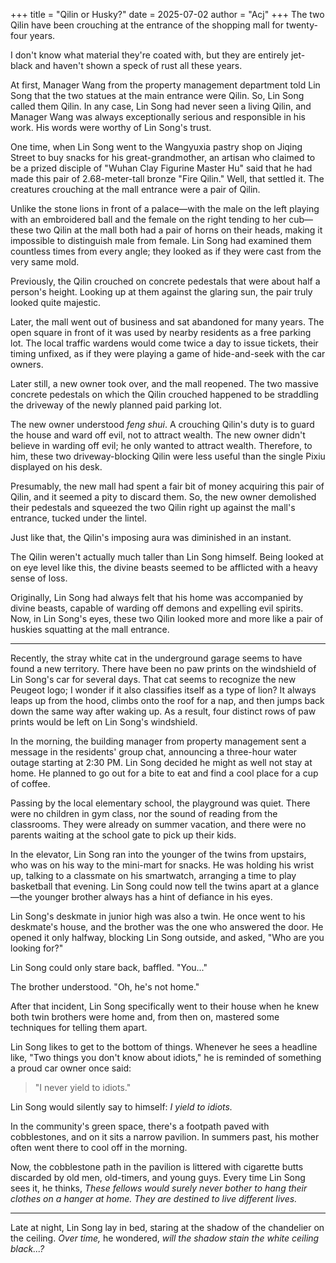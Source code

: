 +++
title = "Qilin or Husky?"
date = 2025-07-02
author = "Acj"
+++
The two Qilin have been crouching at the entrance of the shopping mall for twenty-four years.

I don't know what material they're coated with, but they are entirely jet-black and haven't shown a speck of rust all these years.

At first, Manager Wang from the property management department told Lin Song that the two statues at the main entrance were Qilin. So, Lin Song called them Qilin. In any case, Lin Song had never seen a living Qilin, and Manager Wang was always exceptionally serious and responsible in his work. His words were worthy of Lin Song's trust.

One time, when Lin Song went to the Wangyuxia pastry shop on Jiqing Street to buy snacks for his great-grandmother, an artisan who claimed to be a prized disciple of "Wuhan Clay Figurine Master Hu" said that he had made this pair of 2.68-meter-tall bronze "Fire Qilin." Well, that settled it. The creatures crouching at the mall entrance were a pair of Qilin.

Unlike the stone lions in front of a palace—with the male on the left playing with an embroidered ball and the female on the right tending to her cub—these two Qilin at the mall both had a pair of horns on their heads, making it impossible to distinguish male from female. Lin Song had examined them countless times from every angle; they looked as if they were cast from the very same mold.

Previously, the Qilin crouched on concrete pedestals that were about half a person's height. Looking up at them against the glaring sun, the pair truly looked quite majestic.

Later, the mall went out of business and sat abandoned for many years. The open square in front of it was used by nearby residents as a free parking lot. The local traffic wardens would come twice a day to issue tickets, their timing unfixed, as if they were playing a game of hide-and-seek with the car owners.

Later still, a new owner took over, and the mall reopened. The two massive concrete pedestals on which the Qilin crouched happened to be straddling the driveway of the newly planned paid parking lot.

The new owner understood *feng shui*. A crouching Qilin's duty is to guard the house and ward off evil, not to attract wealth. The new owner didn't believe in warding off evil; he only wanted to attract wealth. Therefore, to him, these two driveway-blocking Qilin were less useful than the single Pixiu displayed on his desk.

Presumably, the new mall had spent a fair bit of money acquiring this pair of Qilin, and it seemed a pity to discard them. So, the new owner demolished their pedestals and squeezed the two Qilin right up against the mall's entrance, tucked under the lintel.

Just like that, the Qilin's imposing aura was diminished in an instant.

The Qilin weren't actually much taller than Lin Song himself. Being looked at on eye level like this, the divine beasts seemed to be afflicted with a heavy sense of loss.

Originally, Lin Song had always felt that his home was accompanied by divine beasts, capable of warding off demons and expelling evil spirits. Now, in Lin Song's eyes, these two Qilin looked more and more like a pair of huskies squatting at the mall entrance.

***

Recently, the stray white cat in the underground garage seems to have found a new territory. There have been no paw prints on the windshield of Lin Song's car for several days. That cat seems to recognize the new Peugeot logo; I wonder if it also classifies itself as a type of lion? It always leaps up from the hood, climbs onto the roof for a nap, and then jumps back down the same way after waking up. As a result, four distinct rows of paw prints would be left on Lin Song's windshield.

In the morning, the building manager from property management sent a message in the residents' group chat, announcing a three-hour water outage starting at 2:30 PM. Lin Song decided he might as well not stay at home. He planned to go out for a bite to eat and find a cool place for a cup of coffee.

Passing by the local elementary school, the playground was quiet. There were no children in gym class, nor the sound of reading from the classrooms. They were already on summer vacation, and there were no parents waiting at the school gate to pick up their kids.

In the elevator, Lin Song ran into the younger of the twins from upstairs, who was on his way to the mini-mart for snacks. He was holding his wrist up, talking to a classmate on his smartwatch, arranging a time to play basketball that evening. Lin Song could now tell the twins apart at a glance—the younger brother always has a hint of defiance in his eyes.

Lin Song's deskmate in junior high was also a twin. He once went to his deskmate's house, and the brother was the one who answered the door. He opened it only halfway, blocking Lin Song outside, and asked, "Who are you looking for?"

Lin Song could only stare back, baffled. "You..."

The brother understood. "Oh, he's not home."

After that incident, Lin Song specifically went to their house when he knew both twin brothers were home and, from then on, mastered some techniques for telling them apart.

Lin Song likes to get to the bottom of things. Whenever he sees a headline like, "Two things you don't know about idiots," he is reminded of something a proud car owner once said:

> "I never yield to idiots."

Lin Song would silently say to himself: *I yield to idiots.*

In the community's green space, there's a footpath paved with cobblestones, and on it sits a narrow pavilion. In summers past, his mother often went there to cool off in the morning.

Now, the cobblestone path in the pavilion is littered with cigarette butts discarded by old men, old-timers, and young guys. Every time Lin Song sees it, he thinks, *These fellows would surely never bother to hang their clothes on a hanger at home. They are destined to live different lives.*

***

Late at night, Lin Song lay in bed, staring at the shadow of the chandelier on the ceiling. *Over time,* he wondered, *will the shadow stain the white ceiling black...?*
